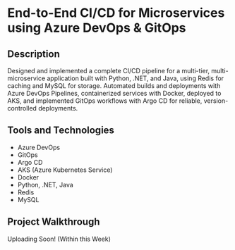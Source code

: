 <h1>End-to-End CI/CD for Microservices using Azure DevOps & GitOps </h1>


<h2>Description</h2>
Designed and implemented a complete CI/CD pipeline for a multi-tier, multi-microservice application built with Python, .NET, and Java, using Redis for caching and MySQL for storage. Automated builds and deployments with Azure DevOps Pipelines, containerized services with Docker, deployed to AKS, and implemented GitOps workflows with Argo CD for reliable, version-controlled deployments.

<h2>Tools and Technologies</h2>

- Azure DevOps
- GitOps
- Argo CD
- AKS (Azure Kubernetes Service)
- Docker
- Python, .NET, Java
- Redis
- MySQL

<h2>Project Walkthrough</h2>

Uploading Soon! (Within this Week) 
